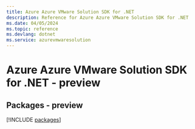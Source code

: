 ```yaml
---
title: Azure Azure VMware Solution SDK for .NET
description: Reference for Azure Azure VMware Solution SDK for .NET
ms.date: 04/05/2024
ms.topic: reference
ms.devlang: dotnet
ms.service: azurevmwaresolution
---
```

# Azure Azure VMware Solution SDK for .NET - preview
## Packages - preview
[!INCLUDE [packages](azure-vmware-solution-index.md)]